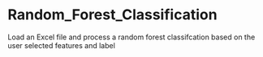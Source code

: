 # Random_Forest_Classification
Load an Excel file and process a random forest classifcation based on the user selected features and label
